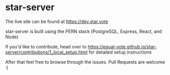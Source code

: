 # star-server

The live site can be found at https://dev.star.vote

star-server is built using the PERN stack (PostgreSQL, Express, React, and Node)

If you'd like to contribute, head over to https://equal-vote.github.io/star-server/contributions/1_local_setup.html for detailed setup instructions

After that feel free to browse through the issues. Pull Requests are welcome :)

